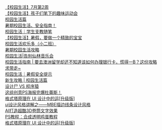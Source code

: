   
[【校园生活】7月第2周](http://www.dianyue.me/archives/473/5fhby7ig1tjlknjq/)  
[【校园生活】孩子们笔下的趣味运动会](http://www.dianyue.me/archives/819/xsaibs2vxh81oa19/)  
[校园生活篇](http://www.dianyue.me/archives/541/2t6p7czo1y06j2xg/)  
[暑期校园生活、安全指南！](http://www.dianyue.me/archives/346/hw8kognrt2squnjj/)  
[校园生活｜学生支教随笔](http://www.dianyue.me/archives/247/1sj2351swkqca0zu/)  
[【校园生活】暑假，要做一个精致的宝宝](http://www.dianyue.me/archives/352/u2hg9phr81gqsz6k/)  
[校园生活欢乐多（小二班）](http://www.dianyue.me/archives/853/lwblnea7ilqapxgn/)  
[暑期校园生活攻略](http://www.dianyue.me/archives/524/46hcptitbo9yp8fz/)  
[校园生活|告别仙林音乐会](http://www.dianyue.me/archives/233/mn49vmqlo0v0x7al/)  
[校园生活指南 | 要去澳洲留学却还不知道该如何办理银行卡，慌得一B？这份攻略求带走~](http://www.dianyue.me/archives/631/17lbwsj0nzefcpi9/)  
[校园生活｜暑假安全提示](http://www.dianyue.me/archives/128/xy63ambx69irg1go/)  
[新生攻略 | 校园生活篇](http://www.dianyue.me/archives/863/ivawlaxcovzc4y87/)  
[设计尸 VS 程序猿](http://www.dianyue.me/archives/378/c96s4xyk80jbi70n/)  
[这组创意PS海报完爆杜蕾斯！](http://www.dianyue.me/archives/372/0wlt26u8in8tltvn/)  
[格式塔原理在 UI 设计中的运[升级版]](http://www.dianyue.me/archives/261/s7faz11ckr4oqxdr/)  
[ui设计风格讲解之——MBE描边线条设计风格](http://www.dianyue.me/archives/399/1zu8f8gdez8emqdc/)  
[AI打造超酷3D卷筒文字效果](http://www.dianyue.me/archives/372/3ihtqec1eihxpvwv/)  
[PS教程：合成透明鸡蛋教程](http://www.dianyue.me/archives/384/qy6cjz5cbmtroz32/)  
[格式塔原理在 UI 设计中的运[升级版]](http://www.dianyue.me/archives/674/l4l9tolc724uptp9/)